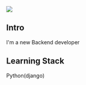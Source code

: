 <img src="https://capsule-render.vercel.app/api?type=waving&color=auto&height=200&section=header&text=NamHun.Github&fontSize=60" />


## Intro
I'm a new Backend developer


## Learning Stack
Python(django)

